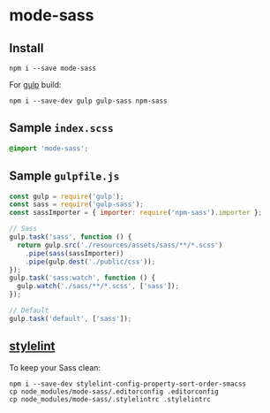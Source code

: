 # mode-sass

## Install

```
npm i --save mode-sass
```

For [gulp](https://gulpjs.com/) build:

```
npm i --save-dev gulp gulp-sass npm-sass
```

## Sample `index.scss`

```scss
@import 'mode-sass';
```

## Sample `gulpfile.js`

```js
const gulp = require('gulp');
const sass = require('gulp-sass');
const sassImporter = { importer: require('npm-sass').importer };

// Sass
gulp.task('sass', function () {
  return gulp.src('./resources/assets/sass/**/*.scss')
    .pipe(sass(sassImporter))
    .pipe(gulp.dest('./public/css'));
});
gulp.task('sass:watch', function () {
  gulp.watch('./sass/**/*.scss', ['sass']);
});

// Default
gulp.task('default', ['sass']);
```

## [stylelint](http://stylelint.io/)

To keep your Sass clean:

```
npm i --save-dev stylelint-config-property-sort-order-smacss
cp node_modules/mode-sass/.editorconfig .editorconfig
cp node_modules/mode-sass/.stylelintrc .stylelintrc
```
